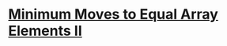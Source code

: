 # [Minimum Moves to Equal Array Elements II](https://leetcode.com/problems/minimum-moves-to-equal-array-elements-ii/)
